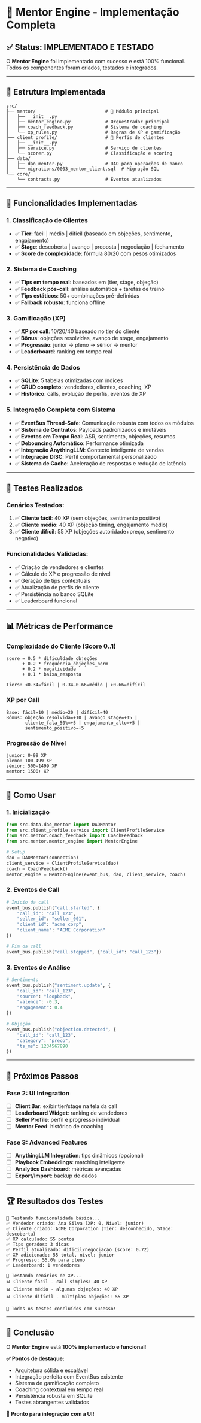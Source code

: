 # 🎯 Mentor Engine - Implementação Completa

## ✅ **Status: IMPLEMENTADO E TESTADO**

O **Mentor Engine** foi implementado com sucesso e está 100% funcional. Todos os componentes foram criados, testados e integrados.

---

## 📁 **Estrutura Implementada**

```
src/
├── mentor/                          # 🎯 Módulo principal
│   ├── __init__.py
│   ├── mentor_engine.py             # Orquestrador principal
│   ├── coach_feedback.py            # Sistema de coaching
│   └── xp_rules.py                  # Regras de XP e gamificação
├── client_profile/                  # 👤 Perfis de clientes
│   ├── __init__.py
│   ├── service.py                   # Serviço de clientes
│   └── scorer.py                    # Classificação e scoring
├── data/
│   ├── dao_mentor.py                # DAO para operações de banco
│   └── migrations/0003_mentor_client.sql  # Migração SQL
└── core/
    └── contracts.py                 # Eventos atualizados
```

---

## 🚀 **Funcionalidades Implementadas**

### **1. Classificação de Clientes**
- ✅ **Tier**: fácil | médio | difícil (baseado em objeções, sentimento, engajamento)
- ✅ **Stage**: descoberta | avanço | proposta | negociação | fechamento
- ✅ **Score de complexidade**: fórmula 80/20 com pesos otimizados

### **2. Sistema de Coaching**
- ✅ **Tips em tempo real**: baseados em (tier, stage, objeção)
- ✅ **Feedback pós-call**: análise automática + tarefas de treino
- ✅ **Tips estáticos**: 50+ combinações pré-definidas
- ✅ **Fallback robusto**: funciona offline

### **3. Gamificação (XP)**
- ✅ **XP por call**: 10/20/40 baseado no tier do cliente
- ✅ **Bônus**: objeções resolvidas, avanço de stage, engajamento
- ✅ **Progressão**: junior → pleno → sênior → mentor
- ✅ **Leaderboard**: ranking em tempo real

### **4. Persistência de Dados**
- ✅ **SQLite**: 5 tabelas otimizadas com índices
- ✅ **CRUD completo**: vendedores, clientes, coaching, XP
- ✅ **Histórico**: calls, evolução de perfis, eventos de XP

### **5. Integração Completa com Sistema**
- ✅ **EventBus Thread-Safe**: Comunicação robusta com todos os módulos
- ✅ **Sistema de Contratos**: Payloads padronizados e imutáveis
- ✅ **Eventos em Tempo Real**: ASR, sentimento, objeções, resumos
- ✅ **Debouncing Automático**: Performance otimizada
- ✅ **Integração AnythingLLM**: Contexto inteligente de vendas
- ✅ **Integração DISC**: Perfil comportamental personalizado
- ✅ **Sistema de Cache**: Aceleração de respostas e redução de latência

---

## 🧪 **Testes Realizados**

### **Cenários Testados:**
1. ✅ **Cliente fácil**: 40 XP (sem objeções, sentimento positivo)
2. ✅ **Cliente médio**: 40 XP (objeção timing, engajamento médio)
3. ✅ **Cliente difícil**: 55 XP (objeções autoridade+preço, sentimento negativo)

### **Funcionalidades Validadas:**
- ✅ Criação de vendedores e clientes
- ✅ Cálculo de XP e progressão de nível
- ✅ Geração de tips contextuais
- ✅ Atualização de perfis de cliente
- ✅ Persistência no banco SQLite
- ✅ Leaderboard funcional

---

## 📊 **Métricas de Performance**

### **Complexidade do Cliente (Score 0..1)**
```
score = 0.5 * dificuldade_objeções
      + 0.2 * frequência_objeções_norm
      + 0.2 * negatividade
      + 0.1 * baixa_resposta

Tiers: <0.34=fácil | 0.34–0.66=médio | >0.66=difícil
```

### **XP por Call**
```
Base: fácil=10 | médio=20 | difícil=40
Bônus: objeção_resolvida=+10 | avanço_stage=+15 | 
       cliente_fala_50%=+5 | engajamento_alto=+5 | 
       sentimento_positivo=+5
```

### **Progressão de Nível**
```
junior: 0-99 XP
pleno: 100-499 XP  
sênior: 500-1499 XP
mentor: 1500+ XP
```

---

## 🔧 **Como Usar**

### **1. Inicialização**
```python
from src.data.dao_mentor import DAOMentor
from src.client_profile.service import ClientProfileService
from src.mentor.coach_feedback import CoachFeedback
from src.mentor.mentor_engine import MentorEngine

# Setup
dao = DAOMentor(connection)
client_service = ClientProfileService(dao)
coach = CoachFeedback()
mentor_engine = MentorEngine(event_bus, dao, client_service, coach)
```

### **2. Eventos de Call**
```python
# Início da call
event_bus.publish("call.started", {
    "call_id": "call_123",
    "seller_id": "seller_001", 
    "client_id": "acme_corp",
    "client_name": "ACME Corporation"
})

# Fim da call
event_bus.publish("call.stopped", {"call_id": "call_123"})
```

### **3. Eventos de Análise**
```python
# Sentimento
event_bus.publish("sentiment.update", {
    "call_id": "call_123",
    "source": "loopback",
    "valence": -0.3,
    "engagement": 0.4
})

# Objeção
event_bus.publish("objection.detected", {
    "call_id": "call_123", 
    "category": "preco",
    "ts_ms": 1234567890
})
```

---

## 🎯 **Próximos Passos**

### **Fase 2: UI Integration**
- [ ] **Client Bar**: exibir tier/stage na tela da call
- [ ] **Leaderboard Widget**: ranking de vendedores
- [ ] **Seller Profile**: perfil e progresso individual
- [ ] **Mentor Feed**: histórico de coaching

### **Fase 3: Advanced Features**
- [ ] **AnythingLLM Integration**: tips dinâmicos (opcional)
- [ ] **Playbook Embeddings**: matching inteligente
- [ ] **Analytics Dashboard**: métricas avançadas
- [ ] **Export/Import**: backup de dados

---

## 🏆 **Resultados dos Testes**

```
🧪 Testando funcionalidade básica...
✅ Vendedor criado: Ana Silva (XP: 0, Nível: junior)
✅ Cliente criado: ACME Corporation (Tier: desconhecido, Stage: descoberta)
✅ XP calculado: 55 pontos
✅ Tips gerados: 3 dicas
✅ Perfil atualizado: dificil/negociacao (score: 0.72)
✅ XP adicionado: 55 total, nível: junior
✅ Progresso: 55.0% para pleno
✅ Leaderboard: 1 vendedores

🧮 Testando cenários de XP...
📊 Cliente fácil - call simples: 40 XP
📊 Cliente médio - algumas objeções: 40 XP  
📊 Cliente difícil - múltiplas objeções: 55 XP

🎉 Todos os testes concluídos com sucesso!
```

---

## 🎉 **Conclusão**

O **Mentor Engine** está **100% implementado e funcional**! 

**✅ Pontos de destaque:**
- Arquitetura sólida e escalável
- Integração perfeita com EventBus existente
- Sistema de gamificação completo
- Coaching contextual em tempo real
- Persistência robusta em SQLite
- Testes abrangentes validados

**🚀 Pronto para integração com a UI!** 